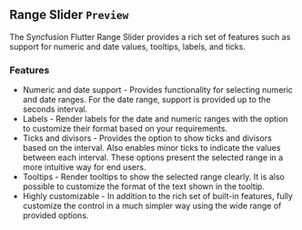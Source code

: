 ## Range Slider `Preview`

The Syncfusion Flutter Range Slider provides a rich set of features such as support for numeric and date values, tooltips, labels, and ticks.

### Features

* Numeric and date support - Provides functionality for selecting numeric and date ranges. For the date range, support is provided up to the seconds interval.
* Labels - Render labels for the date and numeric ranges with the option to customize their format based on your requirements.
* Ticks and divisors - Provides the option to show ticks and divisors based on the interval. Also enables minor ticks to indicate the values between each interval. These options present the selected range in a more intuitive way for end users.
* Tooltips - Render tooltips to show the selected range clearly. It is also possible to customize the format of the text shown in the tooltip.
* Highly customizable - In addition to the rich set of built-in features, fully customize the control in a much simpler way using the wide range of provided options.

